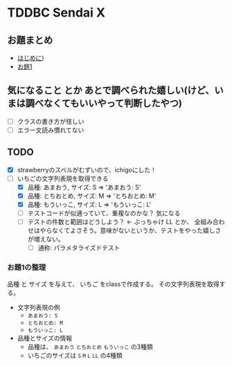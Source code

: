 # TDDBC Sendai X


## お題まとめ
- [はじめに](https://hackmd.io/opUU1f8lTh6VwDsyZoIy6A))
- [お題1](https://hackmd.io/@135yshr/rkxjun1mO)

## 気になること とか あとで調べられた嬉しい(けど、いまは調べなくてもいいやって判断したやつ)
- [ ] クラスの書き方が怪しい
- [ ] エラー文読み慣れてない

## TODO
- [x] strawberryのスペルがむずいので、ichigoにした！
- [ ] いちごの文字列表現を取得できる
    - [x] 品種: あまおう, サイズ: S => 'あまおう: S'
    - [x] 品種: とちおとめ, サイズ: M => 'とちおとめ: M'
    - [x] 品種: もういっこ, サイズ: L => 'もういっこ: L'
    - [ ] テストコードが似通っていて、重複なのかな？ 気になる
    - [ ] テストの件数と範囲はどうしよう？ ← ぶっちゃけ LL とか、 全組み合わせはやらなくてよさそう。意味がないというか、テストをやった嬉しさが増えない。
        - [ ] 通称: パラメタライズドテスト
### お題1の整理
品種 と サイズ を与えて、 いちご をclassで作成する。
その文字列表現を取得する。

- 文字列表現の例
    - `あまおう: S`
    - `とちおとめ: M` 
    - `もういっこ: L`
- 品種とサイズの情報
    - 品種は、 `あまおう` `とちおとめ` `もういっこ` の3種類
    - いちごのサイズは `S` `M` `L` `LL` の4種類

